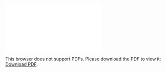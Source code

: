 <object data="christ-in-song/CIS1908pdfs/027.pdf" type="application/pdf" width="100%" height="1024px">
    <embed src="christ-in-song/CIS1908pdfs/027.pdf">
        <p>This browser does not support PDFs. Please download the PDF to view it: <a href="christ-in-song/CIS1908pdfs/027.pdf">Download PDF</a>.</p>
    </embed>
</object>
